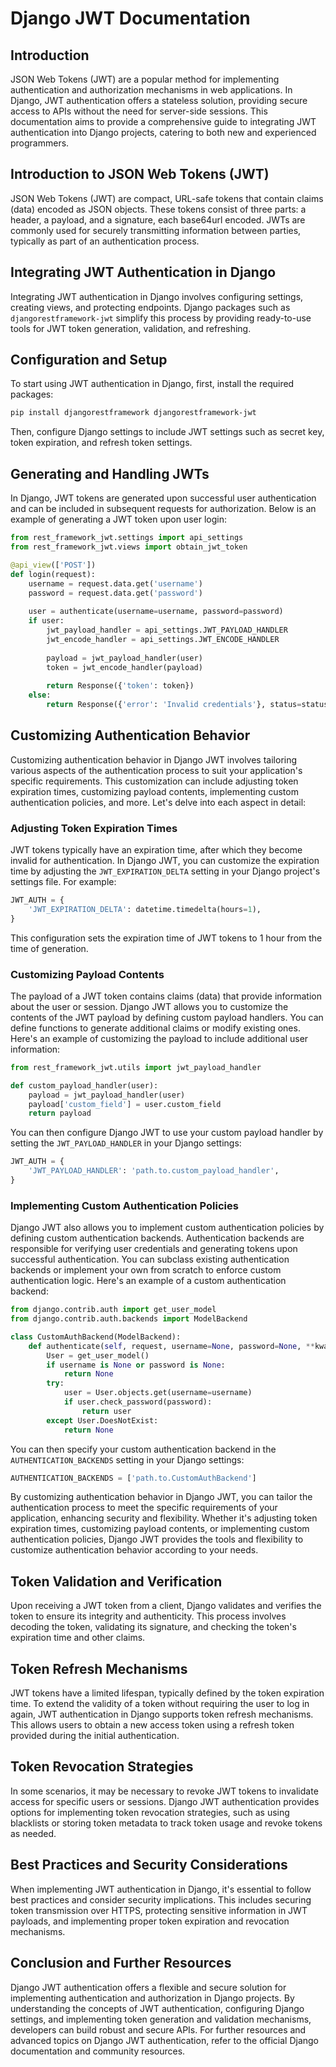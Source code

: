 # Django JWT Documentation

## Introduction

JSON Web Tokens (JWT) are a popular method for implementing authentication and authorization mechanisms in web applications. In Django, JWT authentication offers a stateless solution, providing secure access to APIs without the need for server-side sessions. This documentation aims to provide a comprehensive guide to integrating JWT authentication into Django projects, catering to both new and experienced programmers.

## Introduction to JSON Web Tokens (JWT)

JSON Web Tokens (JWT) are compact, URL-safe tokens that contain claims (data) encoded as JSON objects. These tokens consist of three parts: a header, a payload, and a signature, each base64url encoded. JWTs are commonly used for securely transmitting information between parties, typically as part of an authentication process.

## Integrating JWT Authentication in Django

Integrating JWT authentication in Django involves configuring settings, creating views, and protecting endpoints. Django packages such as `djangorestframework-jwt` simplify this process by providing ready-to-use tools for JWT token generation, validation, and refreshing.

## Configuration and Setup

To start using JWT authentication in Django, first, install the required packages:

```bash
pip install djangorestframework djangorestframework-jwt
```

Then, configure Django settings to include JWT settings such as secret key, token expiration, and refresh token settings.

## Generating and Handling JWTs

In Django, JWT tokens are generated upon successful user authentication and can be included in subsequent requests for authorization. Below is an example of generating a JWT token upon user login:

```python
from rest_framework_jwt.settings import api_settings
from rest_framework_jwt.views import obtain_jwt_token

@api_view(['POST'])
def login(request):
    username = request.data.get('username')
    password = request.data.get('password')
    
    user = authenticate(username=username, password=password)
    if user:
        jwt_payload_handler = api_settings.JWT_PAYLOAD_HANDLER
        jwt_encode_handler = api_settings.JWT_ENCODE_HANDLER
        
        payload = jwt_payload_handler(user)
        token = jwt_encode_handler(payload)
        
        return Response({'token': token})
    else:
        return Response({'error': 'Invalid credentials'}, status=status.HTTP_401_UNAUTHORIZED)
```

## Customizing Authentication Behavior

Customizing authentication behavior in Django JWT involves tailoring various aspects of the authentication process to suit your application's specific requirements. This customization can include adjusting token expiration times, customizing payload contents, implementing custom authentication policies, and more. Let's delve into each aspect in detail:

### Adjusting Token Expiration Times

JWT tokens typically have an expiration time, after which they become invalid for authentication. In Django JWT, you can customize the expiration time by adjusting the `JWT_EXPIRATION_DELTA` setting in your Django project's settings file. For example:

```python
JWT_AUTH = {
    'JWT_EXPIRATION_DELTA': datetime.timedelta(hours=1),
}
```

This configuration sets the expiration time of JWT tokens to 1 hour from the time of generation.

### Customizing Payload Contents

The payload of a JWT token contains claims (data) that provide information about the user or session. Django JWT allows you to customize the contents of the JWT payload by defining custom payload handlers. You can define functions to generate additional claims or modify existing ones. Here's an example of customizing the payload to include additional user information:

```python
from rest_framework_jwt.utils import jwt_payload_handler

def custom_payload_handler(user):
    payload = jwt_payload_handler(user)
    payload['custom_field'] = user.custom_field
    return payload
```

You can then configure Django JWT to use your custom payload handler by setting the `JWT_PAYLOAD_HANDLER` in your Django settings:

```python
JWT_AUTH = {
    'JWT_PAYLOAD_HANDLER': 'path.to.custom_payload_handler',
}
```

### Implementing Custom Authentication Policies

Django JWT also allows you to implement custom authentication policies by defining custom authentication backends. Authentication backends are responsible for verifying user credentials and generating tokens upon successful authentication. You can subclass existing authentication backends or implement your own from scratch to enforce custom authentication logic. Here's an example of a custom authentication backend:

```python
from django.contrib.auth import get_user_model
from django.contrib.auth.backends import ModelBackend

class CustomAuthBackend(ModelBackend):
    def authenticate(self, request, username=None, password=None, **kwargs):
        User = get_user_model()
        if username is None or password is None:
            return None
        try:
            user = User.objects.get(username=username)
            if user.check_password(password):
                return user
        except User.DoesNotExist:
            return None
```

You can then specify your custom authentication backend in the `AUTHENTICATION_BACKENDS` setting in your Django settings:

```python
AUTHENTICATION_BACKENDS = ['path.to.CustomAuthBackend']
```

By customizing authentication behavior in Django JWT, you can tailor the authentication process to meet the specific requirements of your application, enhancing security and flexibility. Whether it's adjusting token expiration times, customizing payload contents, or implementing custom authentication policies, Django JWT provides the tools and flexibility to customize authentication behavior according to your needs.

## Token Validation and Verification

Upon receiving a JWT token from a client, Django validates and verifies the token to ensure its integrity and authenticity. This process involves decoding the token, validating its signature, and checking the token's expiration time and other claims.

## Token Refresh Mechanisms

JWT tokens have a limited lifespan, typically defined by the token expiration time. To extend the validity of a token without requiring the user to log in again, JWT authentication in Django supports token refresh mechanisms. This allows users to obtain a new access token using a refresh token provided during the initial authentication.

## Token Revocation Strategies

In some scenarios, it may be necessary to revoke JWT tokens to invalidate access for specific users or sessions. Django JWT authentication provides options for implementing token revocation strategies, such as using blacklists or storing token metadata to track token usage and revoke tokens as needed.

## Best Practices and Security Considerations

When implementing JWT authentication in Django, it's essential to follow best practices and consider security implications. This includes securing token transmission over HTTPS, protecting sensitive information in JWT payloads, and implementing proper token expiration and revocation mechanisms.

## Conclusion and Further Resources

Django JWT authentication offers a flexible and secure solution for implementing authentication and authorization in Django projects. By understanding the concepts of JWT authentication, configuring Django settings, and implementing token generation and validation mechanisms, developers can build robust and secure APIs. For further resources and advanced topics on Django JWT authentication, refer to the official Django documentation and community resources.
